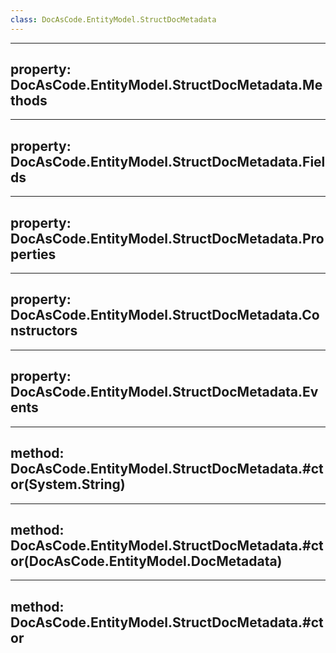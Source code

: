 ```yaml
---
class: DocAsCode.EntityModel.StructDocMetadata
---
```


---
property: DocAsCode.EntityModel.StructDocMetadata.Methods
---

---
property: DocAsCode.EntityModel.StructDocMetadata.Fields
---

---
property: DocAsCode.EntityModel.StructDocMetadata.Properties
---

---
property: DocAsCode.EntityModel.StructDocMetadata.Constructors
---

---
property: DocAsCode.EntityModel.StructDocMetadata.Events
---

---
method: DocAsCode.EntityModel.StructDocMetadata.#ctor(System.String)
---

---
method: DocAsCode.EntityModel.StructDocMetadata.#ctor(DocAsCode.EntityModel.DocMetadata)
---

---
method: DocAsCode.EntityModel.StructDocMetadata.#ctor
---

